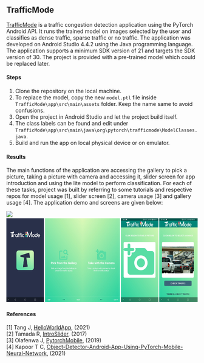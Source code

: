 ## TrafficMode

[TrafficMode](https://github.com/besteekmen/TrafficApp "app") is a traffic congestion detection application using the PyTorch Android API. It runs the trained model on images selected by the user and classifies as dense traffic, sparse traffic or no traffic. The application was developed on Android Studio 4.4.2 using the Java programming language. The application supports a minimum SDK version of 21 and targets the SDK version of 30. The project is provided with a pre-trained model which could be replaced later.

#### Steps

1. Clone the repository on the local machine.
2. To replace the model, copy the new `model.ptl` file inside `TrafficMode\app\src\main\assets` folder. Keep the name same to avoid confusions.
3. Open the project in Android Studio and let the project build itself.
4. The class labels can be found and edit under `TrafficMode\app\src\main\java\org\pytorch\trafficmode\ModelClasses.java`.
5. Build and run the app on local physical device or on emulator.

#### Results

The main functions of the application are accessing the gallery to pick a picture, taking a picture with camera and accessing it, slider screen for app introduction and using the lite model to perform classification. For each of these tasks, project was built by referring to some tutorials and respective repos for model usage [1], slider screen [2], camera usage [3] and gallery usage [4]. The application demo and screens are given below:

<p float="left">
  <img src="app/src/main/res/output/demo.gif" height="220">
  <img src="app/src/main/res/output/screens.png" height="220">
</p>

#### References
[1]	Tang J, [HelloWorldApp](https://github.com/pytorch/android-demo-app/tree/master/HelloWorldApp "app"), (2021)<br />
[2]	Tamada R, [IntroSlider](https://www.androidhive.info/2016/05/android-build-intro-slider-app "app"), (2017)<br />
[3]	Olafenwa J, [PytorchMobile](https://github.com/johnolafenwa/PytorchMobile "app"), (2019)<br />
[4]	Kapoor T C, [Object-Detector-Android-App-Using-PyTorch-Mobile-Neural-Network](https://github.com/tusharck "app"), (2021)